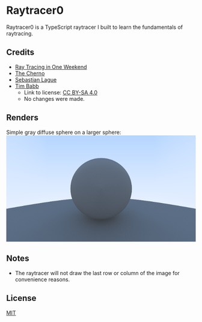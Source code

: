 # Raytracer0
Raytracer0 is a TypeScript raytracer I built to learn the fundamentals of raytracing.

## Credits
- [Ray Tracing in One Weekend](https://raytracing.github.io/books/RayTracingInOneWeekend.html)
- [The Cherno](https://www.youtube.com/@TheCherno)
- [Sebastian Lague](https://www.youtube.com/@SebastianLague)
- [Tim Babb](https://en.wikipedia.org/wiki/Ray_tracing_(graphics)#/media/File:Recursive_raytrace_of_a_sphere.png)
    - Link to license: [CC BY-SA 4.0](https://creativecommons.org/licenses/by-sa/4.0/)
    - No changes were made.

## Renders
Simple gray diffuse sphere on a larger sphere:
![render0](./resources/render0Mini.png)

## Notes
- The raytracer will not draw the last row or column of the image for convenience reasons.

## License
[MIT](https://choosealicense.com/licenses/mit/)